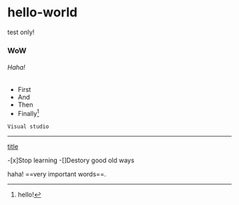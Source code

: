 # hello-world
test only!
### WoW
###### Haha!

- First 
- And
- Then
- Finally[^1]


`Visual studio`

---

[title](https://www.qwant.com)

[^1]:hello!

-[x]Stop learning
-[]Destory good old ways

haha!
==very important words==.
